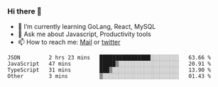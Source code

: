 ### Hi there 👋

- 🌱 I’m currently learning GoLang, React, MySQL
- 💬 Ask me about Javascript, Productivity tools 
- 📫 How to reach me: [Mail](mailto:kvaishak47@gmail.com) or [twitter](https://twitter.com/kvaish4k)

<!--START_SECTION:waka-->
```text
JSON         2 hrs 23 mins   ████████████████░░░░░░░░░   63.66 % 
JavaScript   47 mins         █████▒░░░░░░░░░░░░░░░░░░░   20.91 % 
TypeScript   31 mins         ███▒░░░░░░░░░░░░░░░░░░░░░   13.90 % 
Other        3 mins          ▒░░░░░░░░░░░░░░░░░░░░░░░░   01.43 % 
```
<!--END_SECTION:waka-->
